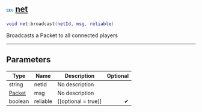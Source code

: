 ## ![server](.gitbook/assets/server.png) [net](home/net)



```lua
void net:broadcast(netId, msg, reliable)
```

Broadcasts a Packet to all connected players

------
## Parameters

| Type   | Name | Description | Optional |
| ------ | ---- | ----------- | -------: |
| string | netId | No description |  |
| [Packet](home/Packet) | msg | No description |  |
| boolean | reliable | [[optional = true]] | ✔ |


